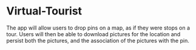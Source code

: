 # Virtual-Tourist
The app will allow users to drop pins on a map, as if they were stops on a tour. Users will then be able to download pictures for the location and persist both the pictures, and the association of the pictures with the pin.
